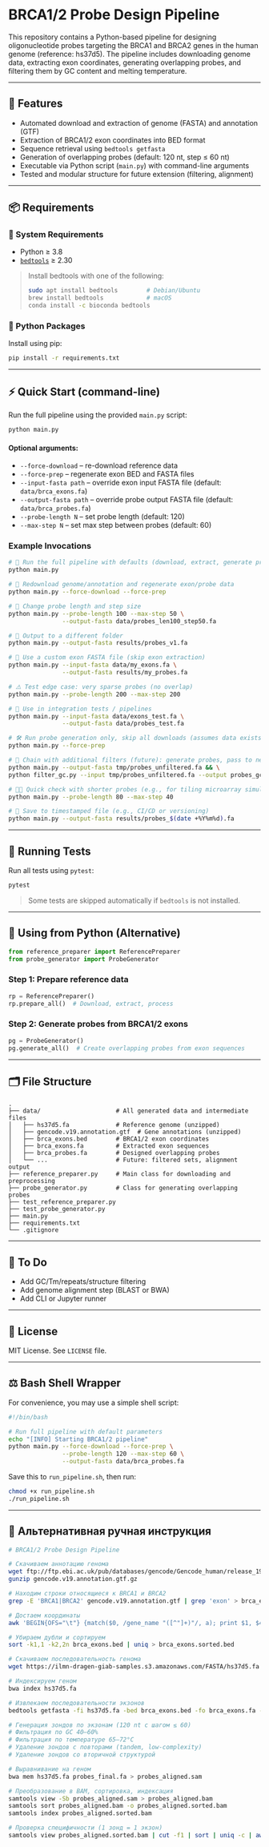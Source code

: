 # BRCA1/2 Probe Design Pipeline

This repository contains a Python-based pipeline for designing oligonucleotide probes targeting the BRCA1 and BRCA2 genes in the human genome (reference: hs37d5). The pipeline includes downloading genome data, extracting exon coordinates, generating overlapping probes, and filtering them by GC content and melting temperature.

---

## 🧬 Features

- Automated download and extraction of genome (FASTA) and annotation (GTF)
- Extraction of BRCA1/2 exon coordinates into BED format
- Sequence retrieval using `bedtools getfasta`
- Generation of overlapping probes (default: 120 nt, step ≤ 60 nt)
- Executable via Python script (`main.py`) with command-line arguments
- Tested and modular structure for future extension (filtering, alignment)

---

## 📦 Requirements

### 🔹 System Requirements
- Python ≥ 3.8
- [`bedtools`](https://bedtools.readthedocs.io/) ≥ 2.30

> Install bedtools with one of the following:
>
> ```bash
> sudo apt install bedtools        # Debian/Ubuntu
> brew install bedtools            # macOS
> conda install -c bioconda bedtools
> ```

### 🔹 Python Packages
Install using pip:

```bash
pip install -r requirements.txt
```

---

## ⚡ Quick Start (command-line)

Run the full pipeline using the provided `main.py` script:

```bash
python main.py
```

#### Optional arguments:

- `--force-download` – re-download reference data
- `--force-prep` – regenerate exon BED and FASTA files
- `--input-fasta path` – override exon input FASTA file (default: `data/brca_exons.fa`)
- `--output-fasta path` – override probe output FASTA file (default: `data/brca_probes.fa`)
- `--probe-length N` – set probe length (default: 120)
- `--max-step N` – set max step between probes (default: 60)


### Example Invocations

```bash
# 🚀 Run the full pipeline with defaults (download, extract, generate probes)
python main.py

# 🔄 Redownload genome/annotation and regenerate exon/probe data
python main.py --force-download --force-prep

# 🔬 Change probe length and step size
python main.py --probe-length 100 --max-step 50 \
               --output-fasta data/probes_len100_step50.fa

# 📁 Output to a different folder
python main.py --output-fasta results/probes_v1.fa

# 🧬 Use a custom exon FASTA file (skip exon extraction)
python main.py --input-fasta data/my_exons.fa \
               --output-fasta results/my_probes.fa

# ⚠️ Test edge case: very sparse probes (no overlap)
python main.py --probe-length 200 --max-step 200

# 🧪 Use in integration tests / pipelines
python main.py --input-fasta data/exons_test.fa \
               --output-fasta data/probes_test.fa

# 🛠 Run probe generation only, skip all downloads (assumes data exists)
python main.py --force-prep

# 🐍 Chain with additional filters (future): generate probes, pass to next step
python main.py --output-fasta tmp/probes_unfiltered.fa && \
python filter_gc.py --input tmp/probes_unfiltered.fa --output probes_gc_filtered.fa

# 👩‍🔬 Quick check with shorter probes (e.g., for tiling microarray simulation)
python main.py --probe-length 80 --max-step 40

# 💾 Save to timestamped file (e.g., CI/CD or versioning)
python main.py --output-fasta results/probes_$(date +%Y%m%d).fa
```

---

## 🧪 Running Tests

Run all tests using `pytest`:

```bash
pytest
```

> Some tests are skipped automatically if `bedtools` is not installed.

---

## 🧬 Using from Python (Alternative)

```python
from reference_preparer import ReferencePreparer
from probe_generator import ProbeGenerator
```

### Step 1: Prepare reference data
```python
rp = ReferencePreparer()
rp.prepare_all()  # Download, extract, process
```

### Step 2: Generate probes from BRCA1/2 exons
```python
pg = ProbeGenerator()
pg.generate_all()  # Create overlapping probes from exon sequences
```

---

## 🗂 File Structure

```
.
├── data/                     # All generated data and intermediate files
│   ├── hs37d5.fa             # Reference genome (unzipped)
│   ├── gencode.v19.annotation.gtf  # Gene annotations (unzipped)
│   ├── brca_exons.bed        # BRCA1/2 exon coordinates
│   ├── brca_exons.fa         # Extracted exon sequences
│   ├── brca_probes.fa        # Designed overlapping probes
│   └── ...                   # Future: filtered sets, alignment output
├── reference_preparer.py     # Main class for downloading and preprocessing
├── probe_generator.py        # Class for generating overlapping probes
├── test_reference_preparer.py
├── test_probe_generator.py
├── main.py
├── requirements.txt
└── .gitignore
```

---

## 📌 To Do

- Add GC/Tm/repeats/structure filtering
- Add genome alignment step (BLAST or BWA)
- Add CLI or Jupyter runner

---

## 📖 License

MIT License. See `LICENSE` file.

---

## ⚖️ Bash Shell Wrapper

For convenience, you may use a simple shell script:

```bash
#!/bin/bash

# Run full pipeline with default parameters
echo "[INFO] Starting BRCA1/2 pipeline"
python main.py --force-download --force-prep \
               --probe-length 120 --max-step 60 \
               --output-fasta data/brca_probes.fa
```

Save this to `run_pipeline.sh`, then run:

```bash
chmod +x run_pipeline.sh
./run_pipeline.sh
```

---


## 🧾 Альтернативная ручная инструкция

```bash
# BRCA1/2 Probe Design Pipeline

# Скачиваем аннотацию генома
wget ftp://ftp.ebi.ac.uk/pub/databases/gencode/Gencode_human/release_19/gencode.v19.annotation.gtf.gz
gunzip gencode.v19.annotation.gtf.gz

# Находим строки относящиеся к BRCA1 и BRCA2
grep -E 'BRCA1|BRCA2' gencode.v19.annotation.gtf | grep 'exon' > brca_exons.gtf

# Достаем координаты
awk 'BEGIN{OFS="\t"} {match($0, /gene_name "([^"]+)"/, a); print $1, $4 - 1, $5, a[1]}' brca_exons.gtf > brca_exons.bed

# Убираем дубли и сортируем
sort -k1,1 -k2,2n brca_exons.bed | uniq > brca_exons.sorted.bed

# Скачиваем последовательность генома
wget https://ilmn-dragen-giab-samples.s3.amazonaws.com/FASTA/hs37d5.fa

# Индексируем геном
bwa index hs37d5.fa

# Извлекаем последовательности экзонов
bedtools getfasta -fi hs37d5.fa -bed brca_exons.bed -fo brca_exons.fa -name

# Генерация зондов по экзонам (120 nt с шагом ≤ 60)
# Фильтрация по GC 40–60%
# Фильтрация по температуре 65–72°C
# Удаление зондов с повторами (tandem, low-complexity)
# Удаление зондов со вторичной структурой

# Выравнивание на геном
bwa mem hs37d5.fa probes_final.fa > probes_aligned.sam

# Преобразование в BAM, сортировка, индексация
samtools view -Sb probes_aligned.sam > probes_aligned.bam
samtools sort probes_aligned.bam -o probes_aligned.sorted.bam
samtools index probes_aligned.sorted.bam

# Проверка специфичности (1 зонд = 1 экзон)
samtools view probes_aligned.sorted.bam | cut -f1 | sort | uniq -c | awk '$1 == 1'
```
